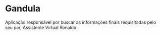 # Gandula
Aplicação responsável por buscar as informações finais requisitadas pelo seu par, Assistente Virtual Ronaldo
